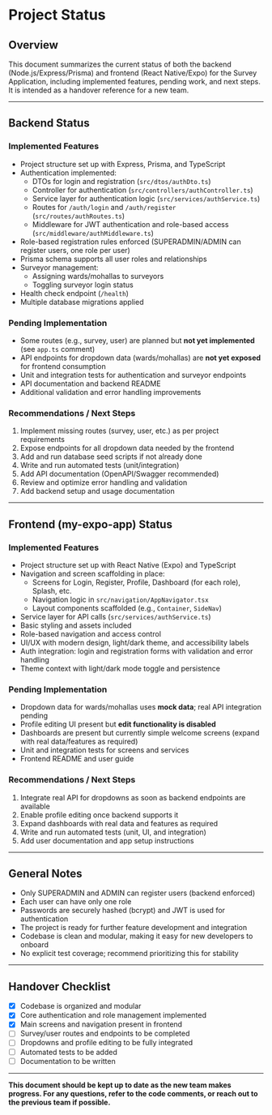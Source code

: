 # Project Status

## Overview

This document summarizes the current status of both the backend (Node.js/Express/Prisma) and frontend (React Native/Expo) for the Survey Application, including implemented features, pending work, and next steps. It is intended as a handover reference for a new team.

---

## Backend Status

### Implemented Features

- Project structure set up with Express, Prisma, and TypeScript
- Authentication implemented:
  - DTOs for login and registration (`src/dtos/authDto.ts`)
  - Controller for authentication (`src/controllers/authController.ts`)
  - Service layer for authentication logic (`src/services/authService.ts`)
  - Routes for `/auth/login` and `/auth/register` (`src/routes/authRoutes.ts`)
  - Middleware for JWT authentication and role-based access (`src/middleware/authMiddleware.ts`)
- Role-based registration rules enforced (SUPERADMIN/ADMIN can register users, one role per user)
- Prisma schema supports all user roles and relationships
- Surveyor management:
  - Assigning wards/mohallas to surveyors
  - Toggling surveyor login status
- Health check endpoint (`/health`)
- Multiple database migrations applied

### Pending Implementation

- Some routes (e.g., survey, user) are planned but **not yet implemented** (see `app.ts` comment)
- API endpoints for dropdown data (wards/mohallas) are **not yet exposed** for frontend consumption
- Unit and integration tests for authentication and surveyor endpoints
- API documentation and backend README
- Additional validation and error handling improvements

### Recommendations / Next Steps

1. Implement missing routes (survey, user, etc.) as per project requirements
2. Expose endpoints for all dropdown data needed by the frontend
3. Add and run database seed scripts if not already done
4. Write and run automated tests (unit/integration)
5. Add API documentation (OpenAPI/Swagger recommended)
6. Review and optimize error handling and validation
7. Add backend setup and usage documentation

---

## Frontend (my-expo-app) Status

### Implemented Features

- Project structure set up with React Native (Expo) and TypeScript
- Navigation and screen scaffolding in place:
  - Screens for Login, Register, Profile, Dashboard (for each role), Splash, etc.
  - Navigation logic in `src/navigation/AppNavigator.tsx`
  - Layout components scaffolded (e.g., `Container`, `SideNav`)
- Service layer for API calls (`src/services/authService.ts`)
- Basic styling and assets included
- Role-based navigation and access control
- UI/UX with modern design, light/dark theme, and accessibility labels
- Auth integration: login and registration forms with validation and error handling
- Theme context with light/dark mode toggle and persistence

### Pending Implementation

- Dropdown data for wards/mohallas uses **mock data**; real API integration pending
- Profile editing UI present but **edit functionality is disabled**
- Dashboards are present but currently simple welcome screens (expand with real data/features as required)
- Unit and integration tests for screens and services
- Frontend README and user guide

### Recommendations / Next Steps

1. Integrate real API for dropdowns as soon as backend endpoints are available
2. Enable profile editing once backend supports it
3. Expand dashboards with real data and features as required
4. Write and run automated tests (unit, UI, and integration)
5. Add user documentation and app setup instructions

---

## General Notes

- Only SUPERADMIN and ADMIN can register users (backend enforced)
- Each user can have only one role
- Passwords are securely hashed (bcrypt) and JWT is used for authentication
- The project is ready for further feature development and integration
- Codebase is clean and modular, making it easy for new developers to onboard
- No explicit test coverage; recommend prioritizing this for stability

---

## Handover Checklist

- [x] Codebase is organized and modular
- [x] Core authentication and role management implemented
- [x] Main screens and navigation present in frontend
- [ ] Survey/user routes and endpoints to be completed
- [ ] Dropdowns and profile editing to be fully integrated
- [ ] Automated tests to be added
- [ ] Documentation to be written

---

**This document should be kept up to date as the new team makes progress. For any questions, refer to the code comments, or reach out to the previous team if possible.**
